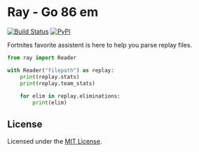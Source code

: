 # Ray - Go 86 em

[![Build Status](https://travis-ci.org/Shiqan/fortnite-replay-reader.svg?branch=master)](https://travis-ci.org/Shiqan/fortnite-replay-reader)
[![PyPI](https://img.shields.io/pypi/v/fortnite-replay-reader.svg)](https://pypi.org/project/fortnite-replay-reader/)

Fortnites favorite assistent is here to help you parse replay files.

```python
from ray import Reader

with Reader("filepath") as replay:
    print(replay.stats)
    print(replay.team_stats)
    
    for elim in replay.eliminations:
        print(elim)
```

## License

Licensed under the [MIT License](LICENSE).
